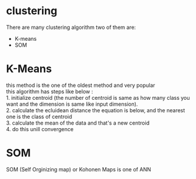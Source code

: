 # clustering

There are many clustering algorithm two of them are: <br>
- K-means <br>
- SOM 

<h1>K-Means</h1>
this method is the one of the oldest method and very popular <br>
this algorithm has steps like below :<br>
1. initialize centroid (the number of centroid is same as how many class you want and the dimension is same like input dimension).<br>
2. calculate the ecluidean distance the equation is below, and the nearest one is the class of centroid<br>
3. calculate the mean of the data and that's a new centroid<br>
4. do this unill convergence<br>

<h1>SOM</h1>
SOM (Self Orginizing map) or Kohonen Maps is one of ANN
